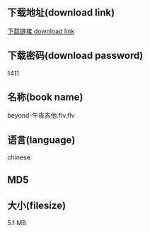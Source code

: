## 下载地址(download link)
[下载链接 download link](https://voluble-croquembouche-d321dc.netlify.app/?s=beyond-%E5%8D%88%E5%A4%9C%E5%90%89%E4%BB%96.flv)

## 下载密码(download password)
1411

## 名称(book name)
beyond-午夜吉他.flv.flv

## 语言(language)
chinese

## MD5


## 大小(filesize)
5.1 MB

